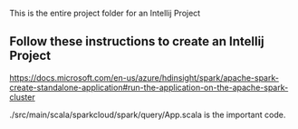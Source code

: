 This is the entire project folder for an Intellij Project

## Follow these instructions to create an Intellij Project
https://docs.microsoft.com/en-us/azure/hdinsight/spark/apache-spark-create-standalone-application#run-the-application-on-the-apache-spark-cluster

./src/main/scala/sparkcloud/spark/query/App.scala is the important code.